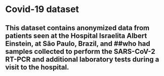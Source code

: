 # Covid-19 dataset

## This dataset contains anonymized data from patients seen at the Hospital Israelita Albert Einstein, at São Paulo, Brazil, and ##who had samples collected to perform the SARS-CoV-2 RT-PCR and additional laboratory tests during a visit to the hospital.
